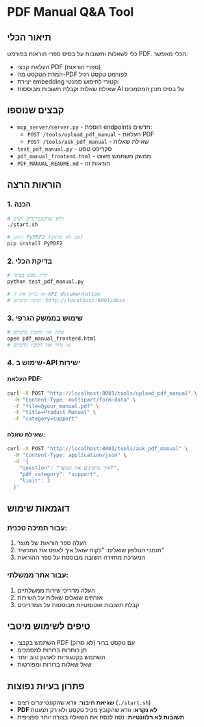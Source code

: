 # PDF Manual Q&A Tool

## תיאור הכלי
כלי לשאלות ותשובות על בסיס ספרי הוראות בפורמט PDF. הכלי מאפשר:
- העלאת קבצי PDF (ספרי הוראות)
- המרת הטקסט מה-PDF לפורמט טקסט רגיל
- יצירת embedding וקטורי לחיפוש סמנטי
- שאילת שאלות וקבלת תשובות מבוססות AI על בסיס תוכן המסמכים

## קבצים שנוספו
- `mcp_server/server.py` - הוספת endpoints חדשים:
  - `POST /tools/upload_pdf_manual` - העלאת PDF
  - `POST /tools/ask_pdf_manual` - שאילת שאלות
- `test_pdf_manual.py` - סקריפט טסט
- `pdf_manual_frontend.html` - ממשק משתמש פשוט
- `PDF_MANUAL_README.md` - הוראות זה

## הוראות הרצה

### 1. הכנה
```bash
# וודא שהקונטיינרים רצים
./start.sh

# התקן PyPDF2 (אם לא מותקן)
pip install PyPDF2
```

### 2. בדיקת הכלי
```bash
# הרץ טסט בסיסי
python test_pdf_manual.py

# או בדוק את ה-API documentation
# פתח בדפדפן: http://localhost:8001/docs
```

### 3. שימוש בממשק הגרפי
```bash
# פתח את הקובץ בדפדפן
open pdf_manual_frontend.html
# או גרור את הקובץ לדפדפן
```

### 4. שימוש ב-API ישירות

#### העלאת PDF:
```bash
curl -X POST "http://localhost:8001/tools/upload_pdf_manual" \
  -H "Content-Type: multipart/form-data" \
  -F "file=@your_manual.pdf" \
  -F "title=Product Manual" \
  -F "category=support"
```

#### שאילת שאלה:
```bash
curl -X POST "http://localhost:8001/tools/ask_pdf_manual" \
  -H "Content-Type: application/json" \
  -d '{
    "question": "איך מתקינים את המוצר?",
    "pdf_category": "support",
    "limit": 3
  }'
```

## דוגמאות שימוש

### עבור תמיכה טכנית:
1. העלה ספר הוראות של מוצר
2. תומכי הטלפון שואלים: "לקוח שואל איך לאפס את המכשיר"
3. המערכת מחזירה תשובה מבוססת על ספר ההוראות

### עבור אתר ממשלתי:
1. העלה מדריכי שירות ממשלתיים
2. אזרחים שואלים שאלות על השירות
3. קבלת תשובות אוטומטיות מבוססות על המדריכים

## טיפים לשימוש מיטבי
- השתמש בקבצי PDF עם טקסט ברור (לא סרוק)
- תן כותרות ברורות למסמכים
- השתמש בקטגוריות לארגון טוב יותר
- שאל שאלות ברורות ומפורטות

## פתרון בעיות נפוצות
- **שגיאת חיבור**: וודא שהקונטיינרים רצים (`./start.sh`)
- **PDF לא נקרא**: וודא שהקובץ מכיל טקסט ולא רק תמונות
- **תשובות לא רלוונטיות**: נסה לנסח את השאלה בצורה יותר ספציפית
